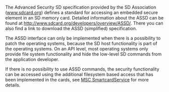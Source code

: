 The Advanced Security SD specification provided by the SD Association (www.sdcard.org) defines a standard for accessing an embedded secure element in an SD memory card. Detailed information about the ASSD can be found at http://www.sdcard.org/developers/overview/ASSD/. There you can also find a link to download the ASSD (simplified) specification.

The ASSD interface can only be implemented when there is a possibility to patch the operating systems, because the SD host functionality is part of the operating systems. On an API level, most operating systems only provide file system functionality and hide the low-level SD commands from the application developer.

If there is no possibility to use ASSD commands, the security functionality can be accessed using the additional filesystem based access that has been implemented in the cards, see [MSC SmartcardService](MscSmartcardService.md) for more details.